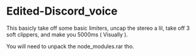 # Edited-Discord_voice
This basicly take off some basic limiters, uncap the stereo a lil, take off 3 soft clippers, and make you 5000ms ( Visually ). 


You will need to unpack the node_modules.rar tho.
